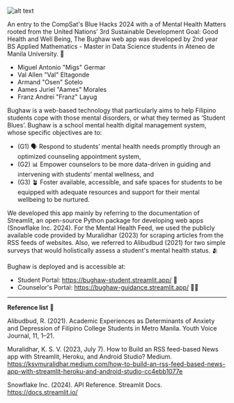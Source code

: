 ![alt text](https://github.com/compsat/bh24-s1/blob/main/BUGHAW_title.png?raw=true)

An entry to the CompSat's Blue Hacks 2024 with a of Mental Health Matters rooted from the United Nations’ 3rd Sustainable Development Goal: Good Health and Well Being, The Bughaw web app was developed by 2nd year BS Applied Mathematics - Master in Data Science students in Ateneo de Manila University. 💙

- Miguel Antonio "Migs" Germar
- Val Allen "Val" Eltagonde
- Armand "Osen" Sotelo
- Aames Juriel "Aames" Morales
- Franz Andrei "Franz" Layug

Bughaw is a web-based technology that particularly aims to help Filipino students cope with those mental disorders, or what they termed as ‘Student Blues’. Bughaw is a school mental health digital management system, whose specific objectives are to:
- (G1) 🗣️ Respond to students’ mental health needs promptly through an optimized counseling appointment system, 
- (G2) 📊 Empower counselors to be more data-driven in guiding and intervening with students’ mental wellness, and
- (G3) 🪴 Foster available, accessible, and safe spaces for students to be equipped with adequate resources and support for their mental wellbeing to be nurtured.

We developed this app mainly by referring to the documentation of Streamlit, an open-source Python package for developing web apps (Snowflake Inc. 2024). For the Mental Health Feed, we used the publicly available code provided by Muralidhar (2023) for scraping articles from the RSS feeds of websites. Also, we referred to Alibudbud (2021) for two simple surveys that would holistically assess a student's mental health status. 🫂

Bughaw is deployed and is accessible at:
- Student Portal: https://bughaw-student.streamlit.app/ 🎒
- Counselor's Portal: https://bughaw-guidance.streamlit.app/ 🧑‍🏫
                
---
                
**Reference list** 📖
                
Alibudbud, R. (2021). Academic Experiences as Determinants of Anxiety and Depression of Filipino College Students in Metro Manila. Youth Voice Journal, 11, 1–21.
                
Muralidhar, K. S. V. (2023, July 7). How to Build an RSS feed-based News app with Streamlit, Heroku, and Android Studio? Medium. https://ksvmuralidhar.medium.com/how-to-build-an-rss-feed-based-news-app-with-streamlit-heroku-and-android-studio-cc4ebb1077e

Snowflake Inc. (2024). API Reference. Streamlit Docs. https://docs.streamlit.io/
